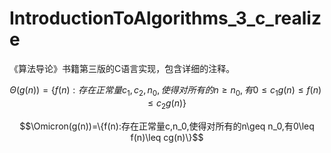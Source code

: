# IntroductionToAlgorithms_3_c_realize
《算法导论》书籍第三版的C语言实现，包含详细的注释。
```math
\Theta(g(n))=\{f(n):存在正常量c_1,c_2,n_0,使得对所有的n\geq n_0,有0\leq c_1g(n)\leq f(n)\leq c_2g(n)\}
```
```math
\Omicron(g(n))=\{f(n):存在正常量c,n_0,使得对所有的n\geq n_0,有0\leq f(n)\leq cg(n)\}
```
